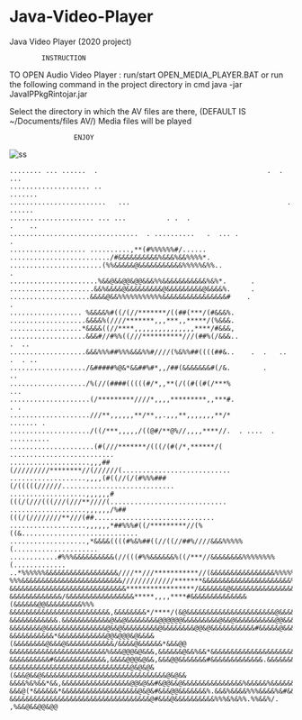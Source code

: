 # Java-Video-Player
Java Video Player (2020 project)
<!--
############################################################################
#									   #
#									   #
#									   #
#		WELCOME TO MEDIA PLAYER					   #
#									   #
#									   #
#		author @Himanshu Yadav					   #
#			lonelionlancer@gmail.com			   #
#									   #
#									   #
############################################################################
-->
			INSTRUCTION

TO OPEN Audio Video Player	:	run/start OPEN_MEDIA_PLAYER.BAT
				or run the following command in the project directory in cmd
			java -jar JavaIPPkgRintojar.jar


Select the directory in which the AV files are there, 
		(DEFAULT IS ~/Documents/files AV/)
	Media files will be played

					ENJOY
          
          
![ss](https://user-images.githubusercontent.com/54714942/124591883-74176a00-de7a-11eb-9214-39b767b3e5e4.png)



~~~~~~~~~~~~~~~~~~~~~~~~~~~~~~~~~~~~~~~~~~~~~~~~~~~~~~~~~~~~~~~~~~~~~~~~~~~~~~~~
........ ... ......  .                                          .  .         ...
.................... ..                                                  .......
........................   ...                                       .    ......
..................... ... ...          . .  .                            .    ..
................................  . ..........   .  ... .                      .
................... ..........,**(#%%%%%%#/......                               
........................./#&&&&&&&&&&%&&&%&&%%%%*.                              
.......................(%%&&&&&@&&&&&&&&&&&%%%%%&%%..                         . 
......................%&&@&&@@&@@&&&%%&&&&&&&&&&&%&%*.      .                   
.....................&&%&&&&@&&&&&&&&&@&&&&&&&&&@&&&&%.     .                   
....................&&&&@&&%%%%%%%%%%%&&&&&&&&&&&&&&&&#    .            .       
.................. %&&&&%#((/(//*******/((##(***/(#&&&%.                        
...................&&&&%(////*******,,,***,,*****/(%&&&.                        
..................*&&&&((//****,,,,,,,,,,,,,,,****/#&&&,                        
...................&&&#//#%%((///**********///(##%(/&&&..               .  ..   
...................&&&%%%##%%%&&&%%#////(%&%%##((((##&..    .  .   ..    .  . ..
.................../&#####%@&*&&##%#*,,/##(&&&&&&&#(/&.        .             .. 
.................../%(//(####(((((#/*,,**(/((#((#(/***%                     ... 
....................(/*********////*,,,,*********,,***#.                     . .
....................///**,,,,,,**/**,,.,,,**,,,,,,,**/*                ....... .
..................../((/***,,,,,/((@#/**@%//,,,,****//.  . ....  .    ..........
.....................(#(///*******/(((/(#(/*,******/( ..........................
....................,,,##(/////////********//(//////(...........................
...................,,,,(#((//(/(#%%%###(/(((((//////............................
...................,,,,,,#(((/(///(((///(///**////(.............................
...................,,,,,,/%##(((/(////////**///(##..............................
...................,,,,,,*##%%%#((/*********//(%((&.............................
...................,*&&&&((((#%&%##((//((//##%////&&&%%%%%(.....................
............#%%%&&&&&&&&&&(//(((#%%&&&&&&%((/***//&&&&&&&&%%%%%%%%(.............
..*%%%%%%&&&&&&&&&&&&&&&&&&////**///***********//(&&&&&&&&&&&&&&&&%%%%%%%%%%#%&%
%%%&&&&&&&&&&&&&&&&&&&&&&&&&/////////////*******&&&&&&&&&&&&&&&&&&&&&&%&%%%%%%%%
&&&&&&&&&&&&&&&&&&&&&&&&&&&&&*****************/&&&&&&&@&&&&&&&&&&&&&&&&&&&&&%%%%
&&&&&&&&&&&&&/&&&&&&&&&&&&&&&&&*****,,,,****#&&&&&&&&&&&&&&(&&&&&&@@&&&&&&&&&%%%
&&&&&&&&&&&&&&&&&&&&&&&&&,&&&&&&&&*/****/(&@&&&&&&&&&&&&&&&&&&&&&&@&&&&&&@&&&&&&
&&&&&&&&&&&&.&&&&&&&&&&&&@&&@&&&&&&&&@@@@@@&&&&&&&&&@&&@&&&&&&&&&&@@&&&&&@&&&&&&
&&&&&&&&@&&&&&&&&&&&&&&&@&&@&&&&&&&&&@&&&&&&&&@@&@&&&&&&&&&&&#&&&&&@&&&&&&&@&&&&
&&&&&&&&&&&*&&&&&&&&&&&&@@&@@@&@&&&&(&&&&&&&&@&&&@&&&&&&&&&&&&/&&&&@&&&&&&*&&&@@
&&&&&&&&&&&&&&&&&&&&&&&&%&&&@@@&@&&&,&&&&&&@&&%&&*&&&&&&&&&&&&&&&&&&&&&&&&&&&&&&
&&&&&&&&&&#&&&&&&&&&&&&&,&&&&@@@&@&&,&&&@@&&&&&&&#&&&&&&&&&&&&&.&&&&&&&&&@&&&@@&
&&&&&&&&&&&&&&&&&&&&&&&&&&&&&&@&@&@&(&&&@&&@&&&&&&&&&&&&&&&&&&&&&&&&&&&&&&&@&@&&
&&&&%&%&&*&&,&&&&&&&&&&&&&&&&&@@&@&&#&@@&&@&&&&&&&&&&&&&&&%&&&&&%&&&&&&&&@&&@@&&
&&&@(*&&&&&&*&&&&&&&&&&&&&&&&&&&@&@&#&&&@@&&&&&&&%.&&&%&&&&%%%&&&&%&#&&&&@&@@&&&
&&&&&&&&&&&&&&&&&&&&&&&&&&&&&&&&&&&@#&&&@&&&&&&&&&&%%%&%&%%.%%&&%/. ,%&&@&&@@&@@
~~~~~~~~~~~~~~~~~~~~~~~~~~~~~~~~~~~~~~~~~~~~~~~~~~~~~~~~~~~~~~~~~~~~~~~~~~~~~~~~
